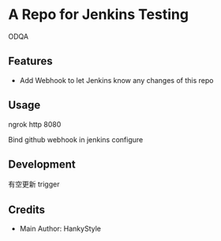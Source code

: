 # A Repo for Jenkins Testing

ODQA

## Features

- Add Webhook to let Jenkins know any changes of this repo

## Usage


ngrok http 8080


Bind github webhook in jenkins configure

## Development

有空更新
trigger

## Credits

- Main Author: HankyStyle
